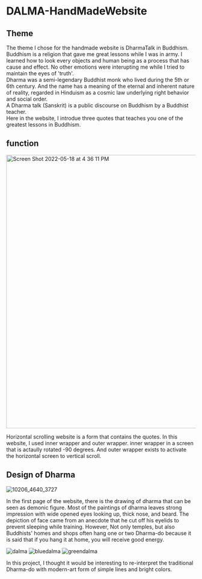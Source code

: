 # DALMA-HandMadeWebsite

<h2>
 Theme
</h2>

The theme I chose for the handmade website is DharmaTalk in Buddhism. Buddhism is a religion that gave me great lessons while I was in army. I learned how to look every objects and human being as a process that has cause and effect. No other emotions were interupting me while I tried to maintain the eyes of 'truth'.
<br>
Dharma was a semi-legendary Buddhist monk who lived during the 5th or 6th century. And the name has a meaning of the eternal and inherent nature of reality, regarded in Hinduism as a cosmic law underlying right behavior and social order.
<br>
A Dharma talk (Sanskrit) is a public discourse on Buddhism by a Buddhist teacher.
<br>
Here in the website, I introdue three quotes that teaches you one of the greatest lessons in Buddhism.


<h2>
function
</h2>
<img width="726" alt="Screen Shot 2022-05-18 at 4 36 11 PM" src="https://user-images.githubusercontent.com/89341312/169151335-da2cd65c-ec65-4a2b-9321-95d20d45e18b.png">

Horizontal scrolling website is a form that contains the quotes. In this website, I used inner wrapper and outer wrapper. inner wrapper in a screen that is actaully rotated -90 degrees. And outer wrapper exists to activate the horizontal screen to vertical scroll.


<h2>
Design of Dharma 
</h2>

![10206_4640_3727](https://user-images.githubusercontent.com/89341312/169604997-75f9e127-c51c-4c3f-87e3-19127435a2b7.jpeg)

In the first page of the website, there is the drawing of dharma that can be seen as demonic figure. Most of the paintings of dharma leaves strong impression with wide opened eyes looking up, thick nose, and beard. The depiction of face came from an anecdote that he cut off his eyelids to prevent sleeping while training. However, Not only temples, but also Buddhists' homes and shops often hang one or two Dharma-do because it is said that if you hang it at home, you will receive good energy.

![dalma](https://user-images.githubusercontent.com/89341312/169148046-7b982452-6b93-4d09-b0e7-35ba27e9a6ed.png)
![bluedalma](https://user-images.githubusercontent.com/89341312/169605458-642153d3-8dbf-4d4b-aa74-f19f51a65a0f.png)
![greendalma](https://user-images.githubusercontent.com/89341312/169605469-9c57b064-6fb6-44f0-ab31-4cbdbf5b0dff.png)

In this project, I thought it would be interesting to re-interpret the traditional Dharma-do with modern-art form of simple lines and bright colors.
